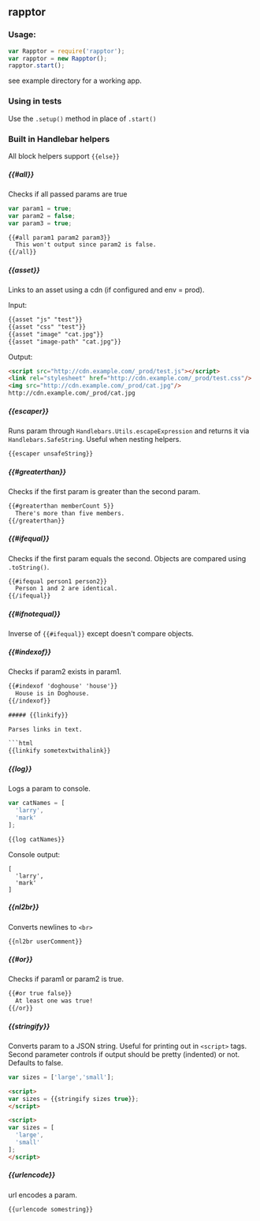 ## rapptor

### Usage:

```js
var Rapptor = require('rapptor');
var rapptor = new Rapptor();
rapptor.start();
```

see example directory for a working app.

### Using in tests

Use the `.setup()` method in place of `.start()`

### Built in Handlebar helpers

All block helpers support `{{else}}`

##### {{#all}}

Checks if all passed params are true

```js
var param1 = true;
var param2 = false;
var param3 = true;
```

```html
{{#all param1 param2 param3}}
  This won't output since param2 is false.
{{/all}}
```

##### {{asset}}

Links to an asset using a cdn (if configured and env = prod).

Input:
```html
{{asset "js" "test"}}
{{asset "css" "test"}}
{{asset "image" "cat.jpg"}}
{{asset "image-path" "cat.jpg"}}
```

Output:
```html
<script src="http://cdn.example.com/_prod/test.js"></script>
<link rel="stylesheet" href="http://cdn.example.com/_prod/test.css"/>
<img src="http://cdn.example.com/_prod/cat.jpg"/>
http://cdn.example.com/_prod/cat.jpg
```

##### {{escaper}}

Runs param through `Handlebars.Utils.escapeExpression` and returns it via `Handlebars.SafeString`. Useful when nesting helpers.

```html
{{escaper unsafeString}}
```

##### {{#greaterthan}}

Checks if the first param is greater than the second param.

```html
{{#greaterthan memberCount 5}}
  There's more than five members.
{{/greaterthan}}
```

##### {{#ifequal}}

Checks if the first param equals the second. Objects are compared using `.toString()`.

```html
{{#ifequal person1 person2}}
  Person 1 and 2 are identical.
{{/ifequal}}
```

##### {{#ifnotequal}}

Inverse of `{{#ifequal}}` except doesn't compare objects.

##### {{#indexof}}

Checks if param2 exists in param1.

```html
{{#indexof 'doghouse' 'house'}}
  House is in Doghouse.
{{/indexof}}

##### {{linkify}}

Parses links in text.

```html
{{linkify sometextwithalink}}
```

##### {{log}}

Logs a param to console.

```js
var catNames = [
  'larry',
  'mark'
];
```

```html
{{log catNames}}
```

Console output:
```
[
  'larry',
  'mark'
]
```

##### {{nl2br}}

Converts newlines to `<br>`

```html
{{nl2br userComment}}
```

##### {{#or}}

Checks if param1 or param2 is true.

```html
{{#or true false}}
  At least one was true!
{{/or}}
```

##### {{stringify}}

Converts param to a JSON string. Useful for printing out in `<script>` tags. Second parameter controls if output should be pretty (indented) or not. Defaults to false.

```js
var sizes = ['large','small'];
```

```html
<script>
var sizes = {{stringify sizes true}};
</script>
```

```html
<script>
var sizes = [
  'large',
  'small'
];
</script>
```

##### {{urlencode}}

url encodes a param.

```html
{{urlencode somestring}}
```
